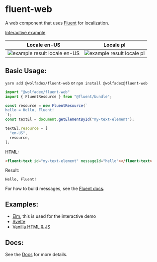 # fluent-web

A web component that uses [Fluent](https://projectfluent.org/) for localization.

[Interactive example](https://wolfadex.github.io/fluent-web/).

| Locale en-US                                            | Locale pl                                         |
| ------------------------------------------------------- | ------------------------------------------------- |
| ![example result locale en-US](https://raw.githubusercontent.com/wolfadex/fluent-web/master/screen_shot_en-us.png) | ![example result locale pl](https://raw.githubusercontent.com/wolfadex/fluent-web/master/screen_shot_pl.png) |

## Basic Usage:

`yarn add @wolfadex/fluent-web` or `npm install @wolfadex@fluent-web`


```js
import "@wolfadex/fluent-web"
import { FluentResource } from "@fluent/bundle";

const resource = new FluentResource(`
hello = Hello, Fluent!
`);
const textEl = document.getElementById("my-text-element");

textEl.resource = [
  "en-US",
  resource,
];
```

HTML:

```html
<fluent-text id="my-text-element" messageId="hello"></fluent-text>
```

Result:

```
Hello, Fluent!
```

For how to build messages, see the [Fluent docs](https://github.com/projectfluent/fluent/wiki).

## Examples:

- [Elm](https://github.com/wolfadex/fluent-web/tree/master/example/elm), this is used for the interactive demo
- [Svelte](https://github.com/wolfadex/fluent-web/tree/master/example/svelte)
- [Vanilla HTML & JS](https://github.com/wolfadex/fluent-web/tree/master/example/vanillajs)

## Docs:

See the [Docs](https://github.com/wolfadex/fluent-web/blob/master/docs/index.md) for more details.
